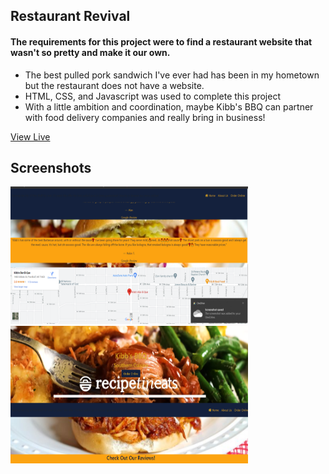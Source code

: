 ## Restaurant Revival
#### The requirements for this project were to find a restaurant website that wasn't so pretty and make it our own.
* The best pulled pork sandwich I've ever had has been in my hometown but the restaurant does not have a website.
* HTML, CSS, and Javascript was used to complete this project
* With a little ambition and coordination, maybe Kibb's BBQ can partner with food delivery companies and really bring in business!



<a href="https://bbqwebsite.netlify.app/">View Live</a>


## Screenshots

<img src="img/Website1.png" alt="Logo" width="380px" height="220">
<br>
<img src="img/Website2.png" alt="Logo" width="380px" height="220">
